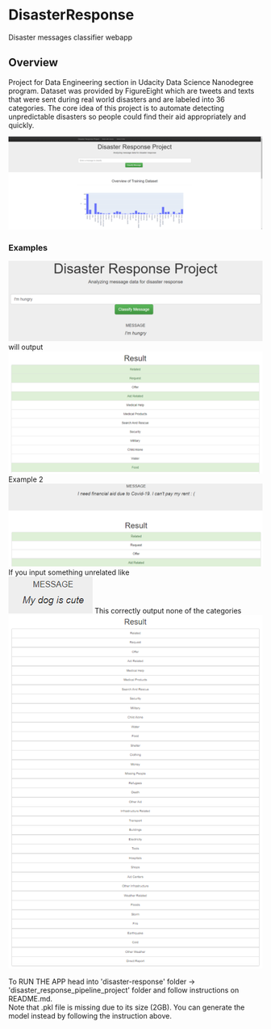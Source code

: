 # DisasterResponse
 Disaster messages classifier webapp  
 
 ## Overview
 Project for Data Engineering section in Udacity Data Science Nanodegree program. Dataset was provided by FigureEight which are tweets and texts that were sent during real world disasters and are labeled into 36 categories. The core idea of this project is to automate detecting unpredictable disasters so people could find their aid appropriately and quickly. 
 
![main](/image/main.PNG)
### Examples
![ex1](/image/ex1.PNG)
will output
![ex2](/image/ex1b.PNG)
Example 2
![ex2](/image/ex2.PNG)
If you input something unrelated like <br>
![ex2](/image/Mydog.PNG)
This correctly output none of the categories
![ex2](/image/unrelated.PNG)

To RUN THE APP head into 'disaster-response' folder -> 'disaster_response_pipeline_project' folder and follow instructions on README.md. <br>
Note that .pkl file is missing due to its size (2GB). You can generate the model instead by following the instruction above.
